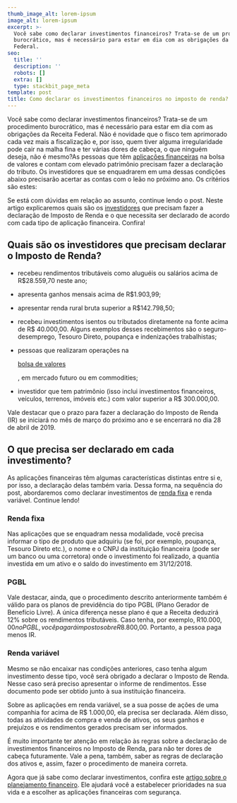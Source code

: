 ```yaml
---
thumb_image_alt: lorem-ipsum
image_alt: lorem-ipsum
excerpt: >-
  Você sabe como declarar investimentos financeiros? Trata-se de um procedimento
  burocrático, mas é necessário para estar em dia com as obrigações da Receita
  Federal. 
seo:
  title: ''
  description: ''
  robots: []
  extra: []
  type: stackbit_page_meta
template: post
title: Como declarar os investimentos financeiros no imposto de renda?
---
```

Você sabe como declarar investimentos financeiros? Trata-se de um procedimento burocrático, mas é necessário para estar em dia com as obrigações da Receita Federal. Não é novidade que o fisco tem aprimorado cada vez mais a fiscalização e, por isso, quem tiver alguma irregularidade pode cair na malha fina e ter várias dores de cabeça, o que ninguém deseja, não é mesmo?As pessoas que têm [aplicações financeiras](https://blog.rico.com.vc/aplicacoes-financeiras-mais-rentaveis-2018) na bolsa de valores e contam com elevado patrimônio precisam fazer a declaração do tributo. Os investidores que se enquadrarem em uma dessas condições abaixo precisarão acertar as contas com o leão no próximo ano. Os critérios são estes:

Se está com dúvidas em relação ao assunto, continue lendo o post. Neste artigo explicaremos quais são os [investidores](https://saudemaisacao.com.br/blog/perfil-de-investidor-que-combina-com-voce/) que precisam fazer a declaração de Imposto de Renda e o que necessita ser declarado de acordo com cada tipo de aplicação financeira. Confira!

## **Quais são os investidores que precisam declarar o Imposto de Renda?**

*   recebeu rendimentos tributáveis como aluguéis ou salários acima de R$28.559,70 neste ano;

*   apresenta ganhos mensais acima de R$1.903,99;

*   apresentar renda rural bruta superior a R$142.798,50;

*   recebeu investimentos isentos ou tributados diretamente na fonte acima de R$ 40.000,00. Alguns exemplos desses recebimentos são o seguro-desemprego, Tesouro Direto, poupança e indenizações trabalhistas;

*   pessoas que realizaram operações na 

    [bolsa de valores](https://saudemaisacao.com.br/blog/como-aplicar-na-bolsa-de-valores-pela-primeira-vez/)

    , em mercado futuro ou em commodities;

*   investidor que tem patrimônio (isso inclui investimentos financeiros, veículos, terrenos, imóveis etc.) com valor superior a R$ 300.000,00.

Vale destacar que o prazo para fazer a declaração do Imposto de Renda (IR) se iniciará no mês de março do próximo ano e se encerrará no dia 28 de abril de 2019.

## **O que precisa ser declarado em cada investimento?**

As aplicações financeiras têm algumas características distintas entre si e, por isso, a declaração delas também varia. Dessa forma, na sequência do post, abordaremos como declarar investimentos de [renda fixa](https://saudemaisacao.com.br/blog/investimentos-de-renda-fixa/) e renda variável. Continue lendo!

### Renda fixa

Nas aplicações que se enquadram nessa modalidade, você precisa informar o tipo de produto que adquiriu (se foi, por exemplo, poupança, Tesouro Direto etc.), o nome e o CNPJ da instituição financeira (pode ser um banco ou uma corretora) onde o investimento foi realizado, a quantia investida em um ativo e o saldo do investimento em 31/12/2018.

### PGBL

Vale destacar, ainda, que o procedimento descrito anteriormente também é válido para os planos de previdência do tipo PGBL (Plano Gerador de Benefício Livre). A única diferença nesse plano é que a Receita deduzirá 12% sobre os rendimentos tributáveis. Caso tenha, por exemplo, R$10.000,00 no PGBL, você pagará imposto sobre R$8.800,00. Portanto, a pessoa paga menos IR.

### Renda variável

Mesmo se não encaixar nas condições anteriores, caso tenha algum investimento desse tipo, você será obrigado a declarar o Imposto de Renda. Nesse caso será preciso apresentar o informe de rendimentos. Esse documento pode ser obtido junto à sua instituição financeira.

Sobre as aplicações em renda variável, se a sua posse de ações de uma companhia for acima de R$ 1.000,00, ela precisa ser declarada. Além disso, todas as atividades de compra e venda de ativos, os seus ganhos e prejuízos e os rendimentos gerados precisam ser informados.

É muito importante ter atenção em relação às regras sobre a declaração de investimentos financeiros no Imposto de Renda, para não ter dores de cabeça futuramente. Vale a pena, também, saber as regras de declaração dos ativos e, assim, fazer o procedimento de maneira correta.

Agora que já sabe como declarar investimentos, confira este [artigo sobre o planejamento financeiro](https://saudemaisacao.com.br/blog/planejamento-financeiro-o-primeiro-passo/). Ele ajudará você a estabelecer prioridades na sua vida e a escolher as aplicações financeiras com segurança.
